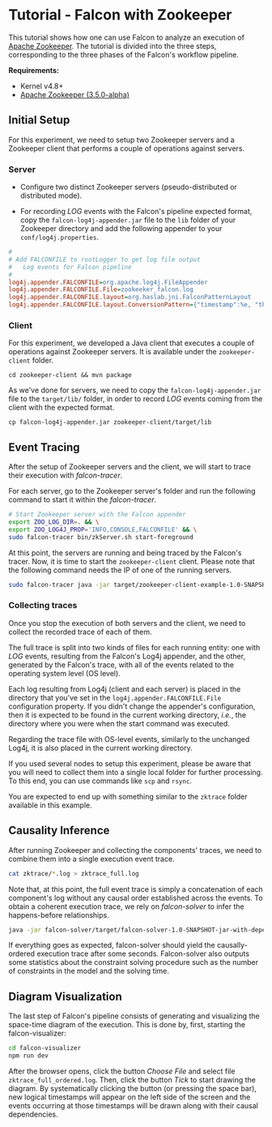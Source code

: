 # Tutorial - Falcon with Zookeeper

This tutorial shows how one can use Falcon to analyze an execution of [Apache Zookeeper](https://zookeeper.apache.org). The tutorial is divided into the three steps, corresponding to the three phases of the Falcon's workflow pipeline.

**Requirements:**

- Kernel v4.8+
- [Apache Zookeeper (3.5.0-alpha)](https://zookeeper.apache.org/doc/r3.5.0-alpha/zookeeperStarted.html)

## Initial Setup

For this experiment, we need to setup two Zookeeper servers and a Zookeeper client that performs a couple of operations against servers.

### Server

- Configure two distinct Zookeeper servers (pseudo-distributed or distributed mode).

- For recording _LOG_ events with the Falcon's pipeline expected format, copy the `falcon-log4j-appender.jar` file to the `lib` folder of your Zookeeper directory and add the following appender to your `conf/log4j.properties`.

```ini
#
# Add FALCONFILE to rootLogger to get log file output
#   Log events for Falcon pipeline
#
log4j.appender.FALCONFILE=org.apache.log4j.FileAppender
log4j.appender.FALCONFILE.File=zookeeker_falcon.log
log4j.appender.FALCONFILE.layout=org.haslab.jni.FalconPatternLayout
log4j.appender.FALCONFILE.layout.ConversionPattern={"timestamp":%e, "thread": "%T@%h", "type": "LOG", "message": "%d{yyyy-MM-dd HH:mm:ss} %-5p %c{1}:%L - %m", "data":{"level": "%p"}}%n
```

### Client

For this experiment, we developed a Java client that executes a couple of operations against Zookeeper servers. It is available under the `zookeeper-client` folder.

```
cd zookeeper-client && mvn package
```

As we've done for servers, we need to copy the `falcon-log4j-appender.jar` file to the `target/lib/` folder, in order to record _LOG_ events coming from the client with the expected format.

```
cp falcon-log4j-appender.jar zookeeper-client/target/lib
```

## Event Tracing

After the setup of Zookeeper servers and the client, we will start to trace their execution with _falcon-tracer_.

For each server, go to the Zookeeper server's folder and run the following command to start it within the _falcon-tracer_.

```bash
# Start Zookeeper server with the Falcon appender
export ZOO_LOG_DIR=. && \
export ZOO_LOG4J_PROP='INFO,CONSOLE,FALCONFILE' && \
sudo falcon-tracer bin/zkServer.sh start-foreground
```

At this point, the servers are running and being traced by the Falcon's tracer. Now, it is time to start the `zookeeper-client` client. Please note that the following command needs the IP of one of the running servers.

```bash
sudo falcon-tracer java -jar target/zookeeper-client-example-1.0-SNAPSHOT.jar <server_ip>
```

### Collecting traces

Once you stop the execution of both servers and the client, we need to collect the recorded trace of each of them.

The full trace is split into two kinds of files for each running entity: one with _LOG_ events, resulting from the Falcon's Log4j appender, and the other, generated by the Falcon's trace, with all of the events related to the operating system level (OS level).

Each log resulting from Log4j (client and each server) is placed in the directory that you've set in the `log4j.appender.FALCONFILE.File` configuration property. If you didn't change the appender's configuration, then it is expected to be found in the current working directory, _i.e._, the directory where you were when the start command was executed.

Regarding the trace file with OS-level events, similarly to the unchanged Log4j, it is also placed in the current working directory.

If you used several nodes to setup this experiment, please be aware that you will need to collect them into a single local folder for further processing. To this end, you can use commands like `scp` and `rsync`.

You are expected to end up with something similar to the `zktrace` folder available in this example.

## Causality Inference

After running Zookeeper and collecting the components' traces, we need to combine them into a single execution event trace.

```bash
cat zktrace/*.log > zktrace_full.log
```

Note that, at this point, the full event trace is simply a concatenation of each component's log without any causal order established across the events. To obtain a coherent execution trace, we rely on *falcon-solver* to infer the happens-before relationships.

```bash
java -jar falcon-solver/target/falcon-solver-1.0-SNAPSHOT-jar-with-dependencies.jar --event-file zktrace_full.log --output-file zktrace_full_ordered.log
```

If everything goes as expected, falcon-solver should yield the causally-ordered execution trace after some seconds. Falcon-solver also outputs some statistics about the constraint solving procedure such as the number of constraints in the model and the solving time.

## Diagram Visualization

The last step of Falcon's pipeline consists of generating and visualizing the space-time diagram of the execution. This is done by, first, starting the falcon-visualizer:

```bash
cd falcon-visualizer
npm run dev
```

After the browser opens, click the button *Choose File* and select file `zktrace_full_ordered.log`. Then, click the button *Tick* to start drawing the diagram. By systematically clicking the button (or pressing the space bar), new logical timestamps will appear on the left side of the screen and the events occurring at those timestamps will be drawn along with their causal dependencies.
